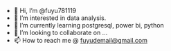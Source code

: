 - 👋 Hi, I’m @fuyu781119
- 👀 I’m interested in data analysis.
- 🌱 I’m currently learning postgresql, power bi, python
- 💞️ I’m looking to collaborate on ...
- 📫 How to reach me @ fuyudemail@gmail.com

<!---
fuyu781119/fuyu781119 is a ✨ special ✨ repository because its `README.md` (this file) appears on your GitHub profile.
You can click the Preview link to take a look at your changes.
--->
